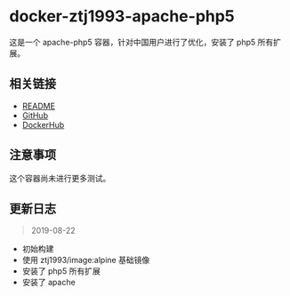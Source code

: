 # docker-ztj1993-apache-php5

这是一个 apache-php5 容器，针对中国用户进行了优化，安装了 php5 所有扩展。

## 相关链接
- [README](https://github.com/ztj1993/dockerfiles/blob/master/apache-php5/README.md)
- [GitHub](https://github.com/ztj1993/dockerfiles/tree/master/apache-php5)
- [DockerHub](https://hub.docker.com/r/ztj1993/image)

## 注意事项

这个容器尚未进行更多测试。

## 更新日志

> 2019-08-22

- 初始构建
- 使用 ztj1993/image:alpine 基础镜像
- 安装了 php5 所有扩展
- 安装了 apache
